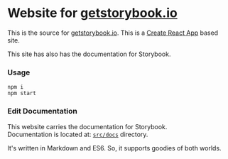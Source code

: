 # Website for [getstorybook.io](https://getstorybook.io)

This is the source for [getstorybook.io](https://getstorybook.io). This is a [Create React App](https://github.com/facebookincubator/create-react-app) based site.

This site has also has the documentation for Storybook.

### Usage

```
npm i
npm start
```

### Edit Documentation

This website carries the documentation for Storybook.<br/>
Documentation is located at: [`src/docs`](/src/docs) directory.

It's written in Markdown and ES6. So, it supports goodies of both worlds.
